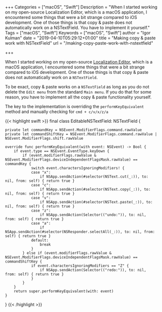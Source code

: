 +++
Categories = ["macOS", "Swift"]
Description = "When I started working on my open-source Localization Editor, which is a macOS application, I encountered some things that were a bit strange compared to iOS development. One of those things is that copy & paste does not automatically work on a NSTextField. You have to implement it yourself."
Tags = ["macOS", "Swift"]
Keywords = ["macOS", "Swift"]
author = "Igor Kulman"
date = "2019-04-10T05:29:12+01:00"
title = "Making copy & paste work with NSTextField"
url = "/making-copy-paste-work-with-nstextfield"

+++

When I started working on my open-source [Localization Editor](https://github.com/igorkulman/iOSLocalizationEditor), which is a macOS application, I encountered some things that were a bit strange compared to iOS development. One of those things is that copy & paste does not automatically work on a `NSTextField`.

To be exact, copy & paste works on a `NSTextField` as long as you do not delete the `Edit menu` from the standard `Main menu`. If you do that for some reason, you have to implement all the copy & paste functionality yourself.

The key to the implementation is overriding the `performKeyEquivalent` method and manually checking for `cmd + c/v/x/z/a`

{{< highlight swift >}}
final class EditableNSTextField: NSTextField {

    private let commandKey = NSEvent.ModifierFlags.command.rawValue
    private let commandShiftKey = NSEvent.ModifierFlags.command.rawValue | NSEvent.ModifierFlags.shift.rawValue

    override func performKeyEquivalent(with event: NSEvent) -> Bool {
        if event.type == NSEvent.EventType.keyDown {
            if (event.modifierFlags.rawValue & NSEvent.ModifierFlags.deviceIndependentFlagsMask.rawValue) == commandKey {
                switch event.charactersIgnoringModifiers! {
                case "x":
                    if NSApp.sendAction(#selector(NSText.cut(_:)), to: nil, from: self) { return true }
                case "c":
                    if NSApp.sendAction(#selector(NSText.copy(_:)), to: nil, from: self) { return true }
                case "v":
                    if NSApp.sendAction(#selector(NSText.paste(_:)), to: nil, from: self) { return true }
                case "z":
                    if NSApp.sendAction(Selector(("undo:")), to: nil, from: self) { return true }
                case "a":
                    if NSApp.sendAction(#selector(NSResponder.selectAll(_:)), to: nil, from: self) { return true }
                default:
                    break
                }
            } else if (event.modifierFlags.rawValue & NSEvent.ModifierFlags.deviceIndependentFlagsMask.rawValue) == commandShiftKey {
                if event.charactersIgnoringModifiers == "Z" {
                    if NSApp.sendAction(Selector(("redo:")), to: nil, from: self) { return true }
                }
            }
        }
        return super.performKeyEquivalent(with: event)
    }
}
{{< /highlight >}}

<!--more-->